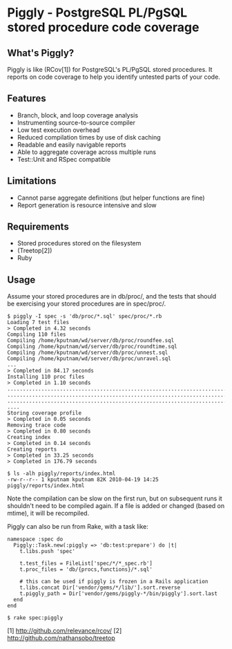 # Piggly - PostgreSQL PL/PgSQL stored procedure code coverage

## What's Piggly?

Piggly is like (RCov[1]) for PostgreSQL's PL/PgSQL stored procedures. It reports on code
coverage to help you identify untested parts of your code.

## Features
* Branch, block, and loop coverage analysis
* Instrumenting source-to-source compiler
* Low test execution overhead
* Reduced compilation times by use of disk caching
* Readable and easily navigable reports
* Able to aggregate coverage across multiple runs
* Test::Unit and RSpec compatible

## Limitations
* Cannot parse aggregate definitions (but helper functions are fine)
* Report generation is resource intensive and slow

## Requirements
* Stored procedures stored on the filesystem
* (Treetop[2])
* Ruby

## Usage

Assume your stored procedures are in db/proc/, and the tests that should be exercising your
stored procedures are in spec/proc/.

    $ piggly -I spec -s 'db/proc/*.sql' spec/proc/*.rb
    Loading 7 test files
    > Completed in 4.32 seconds
    Compiling 110 files
    Compiling /home/kputnam/wd/server/db/proc/roundfee.sql
    Compiling /home/kputnam/wd/server/db/proc/roundtime.sql
    Compiling /home/kputnam/wd/server/db/proc/unnest.sql
    Compiling /home/kputnam/wd/server/db/proc/unravel.sql
    ...
    > Completed in 84.17 seconds
    Installing 110 proc files
    > Completed in 1.10 seconds
    .............................................................................
    .............................................................................
    .............................................................................
    ....
    Storing coverage profile
    > Completed in 0.05 seconds
    Removing trace code
    > Completed in 0.80 seconds
    Creating index
    > Completed in 0.14 seconds
    Creating reports
    > Completed in 33.25 seconds
    > Completed in 176.79 seconds

    $ ls -alh piggly/reports/index.html
    -rw-r--r-- 1 kputnam kputnam 82K 2010-04-19 14:25 piggly/reports/index.html

Note the compilation can be slow on the first run, but on subsequent runs it shouldn't need
to be compiled again.  If a file is added or changed (based on mtime), it will be recompiled.

Piggly can also be run from Rake, with a task like:

    namespace :spec do
      Piggly::Task.new(:piggly => 'db:test:prepare') do |t|
        t.libs.push 'spec'

        t.test_files = FileList['spec/*/*_spec.rb']
        t.proc_files = 'db/{procs,functions}/*.sql'

        # this can be used if piggly is frozen in a Rails application
        t.libs.concat Dir['vendor/gems/*/lib/'].sort.reverse
        t.piggly_path = Dir['vendor/gems/piggly-*/bin/piggly'].sort.last
      end
    end

    $ rake spec:piggly

[1] http://github.com/relevance/rcov/
[2] http://github.com/nathansobo/treetop
